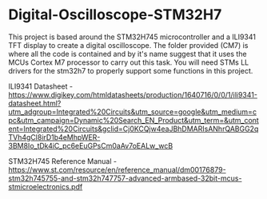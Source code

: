# Digital-Oscilloscope-STM32H7

This project is based around the STM32H745 microcontroller and a ILI9341 TFT display to create a digital oscilloscope. 
The folder provided (CM7) is where all the code is contained and by it's name suggest that it uses the MCUs Cortex M7 
processor to carry out this task. You will need STMs LL drivers for the stm32h7 to properly support some functions in 
this project.

ILI9341 Datasheet -https://www.digikey.com/htmldatasheets/production/1640716/0/0/1/ili9341-datasheet.html?utm_adgroup=Integrated%20Circuits&utm_source=google&utm_medium=cpc&utm_campaign=Dynamic%20Search_EN_Product&utm_term=&utm_content=Integrated%20Circuits&gclid=Cj0KCQjw4eaJBhDMARIsANhrQABGG2qTVh4gCl8irD1b4eMhpWER-3BM8Io_tDk4iC_pc6eEuGPsCm0aAv7oEALw_wcB

STM32H745 Reference Manual - https://www.st.com/resource/en/reference_manual/dm00176879-stm32h745755-and-stm32h747757-advanced-armbased-32bit-mcus-stmicroelectronics.pdf
